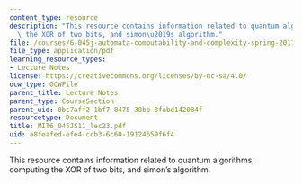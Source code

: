 ```yaml
---
content_type: resource
description: "This resource contains information related to quantum algorithms, computing\
  \ the XOR of two bits, and simon\u2019s algorithm."
file: /courses/6-045j-automata-computability-and-complexity-spring-2011/a8feafedefe4ccb36c6019124659f6f4_MIT6_045JS11_lec23.pdf
file_type: application/pdf
learning_resource_types:
- Lecture Notes
license: https://creativecommons.org/licenses/by-nc-sa/4.0/
ocw_type: OCWFile
parent_title: Lecture Notes
parent_type: CourseSection
parent_uid: 0bc7aff2-1bf7-8475-38bb-8fabd142084f
resourcetype: Document
title: MIT6_045JS11_lec23.pdf
uid: a8feafed-efe4-ccb3-6c60-19124659f6f4
---
```

This resource contains information related to quantum algorithms, computing the XOR of two bits, and simon’s algorithm.